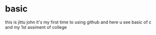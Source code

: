 # basic
this is jittu john it's my first time to using github
and here u see basic of c and my 1st assiment of college 
